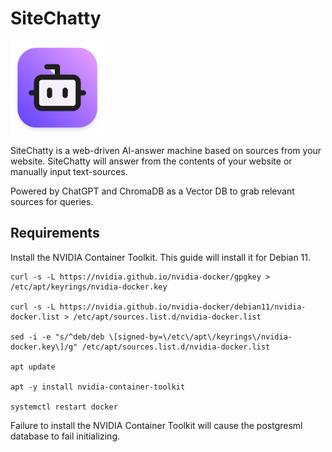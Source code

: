 # SiteChatty

<img width="150" alt="SiteChatty" src="https://raw.githubusercontent.com/astrooom/sitechatty/master/frontend/public/logo/rounded.png?raw=true"/>

SiteChatty is a web-driven AI-answer machine based on sources from your website. SiteChatty will answer from the contents of your website or manually input text-sources.

Powered by ChatGPT and ChromaDB as a Vector DB to grab relevant sources for queries.

## Requirements

Install the NVIDIA Container Toolkit. This guide will install it for Debian 11.

```
curl -s -L https://nvidia.github.io/nvidia-docker/gpgkey > /etc/apt/keyrings/nvidia-docker.key

curl -s -L https://nvidia.github.io/nvidia-docker/debian11/nvidia-docker.list > /etc/apt/sources.list.d/nvidia-docker.list

sed -i -e "s/^deb/deb \[signed-by=\/etc\/apt\/keyrings\/nvidia-docker.key\]/g" /etc/apt/sources.list.d/nvidia-docker.list

apt update

apt -y install nvidia-container-toolkit

systemctl restart docker
```

Failure to install the NVIDIA Container Toolkit will cause the postgresml database to fail initializing.
